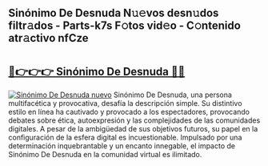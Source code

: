 ## Sinónimo De Desnuda N𝚞𝚎vos desn𝚞dos filtr𝚊dos - Parts-k7s F𝚘tos vid𝚎o - C𝚘ntenido atr𝚊ctivo nfCze

# <h2><a href="http://mb0jb6r.tromn.icu/?c=Sin%c3%b3nimo+De+Desnuda">🔗👉👉👉 Sinónimo De Desnuda 🔗🔗</a></h2>

[![Sinónimo De Desnuda nuevo](https://i.imgur.com/pEAQMta.gif)](http://mb0jb6r.tromn.icu/?c=Sin%c3%b3nimo+De+Desnuda)
Sinónimo De Desnuda, una persona multifacética y provocativa, desafía la descripción simple. Su distintivo estilo en línea ha cautivado y provocado a los espectadores, provocando debates sobre ética, autoexpresión y las complejidades de las comunidades digitales. A pesar de la ambigüedad de sus objetivos futuros, su papel en la configuración de la esfera digital es incuestionable. Impulsado por una determinación inquebrantable y un encanto innegable, el impacto de Sinónimo De Desnuda en la comunidad virtual es ilimitado.
